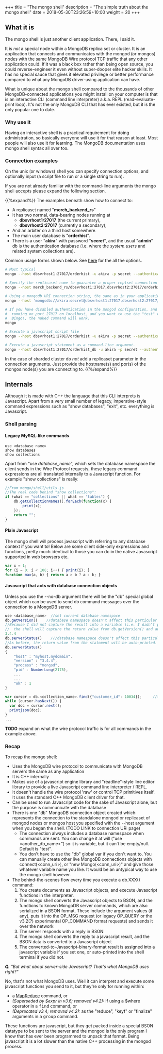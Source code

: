 +++
title = "The mongo shell"
description = "The simple truth about the mongo shell"
date =  2018-05-30T23:26:59+10:00
weight = 20
+++

## What it is

The mongo shell is just another client application. There, I said it. 

It is _not_ a special node within a MongoDB replica set or cluster. It is an application that connects and communicates with the mongod (or mongos) nodes with the same MongoDB Wire protocol TCP traffic that any other application could. If it was a black box rather than being open source, you could reverse-engineer it even without super-dooper elite hacker skills. It has no special sauce that gives it elevated privilege or better performance compared to what any MongoDB driver-using application can have.

What is unique about the mongo shell compared to the thousands of other MongoDB-connected applications you might install on your computer is that is an interactive CLI (command line interpreter) a.k.a. REPL (read-evaluate-print loop). It's not the only MongoDB CLI that has ever existed, but it is the only popular one to date.

### Why use it

Having an interactive shell is a practical requirement for doing administration, so basically everyone will use it for that reason at least. Most people will also use it for learning. The MongoDB documentation uses mongo shell syntax all over too.

### Connection examples

On the unix (or windows) shell you can specify connection options, and optionally input (a script file to run or a single string to run).

If you are not already familiar with the command-line arguments the mongo shell accepts please expand the following section.

{{%expand%}}
The examples beneath show how to connect to:

- A replicaset named "**merch_backend_rs**" 
- It has two normal, data-bearing nodes running at
  - **dbsvrhost1:27017** (the current primary),
  - **dbsvrhost2:27017** (currently a secondary), 
- And an arbiter on a third host somewhere.
- The main user database is "**orderhist**".
- There is a user "**akira**" with password "**secret**", and the usual "**admin**" db is the authentication database (i.e. where the _system.users_ and related system collections are).

Common usage forms shown below. See <a href="https://docs.mongodb.com/manual/reference/program/mongo/">here</a> for the all the options.
```sh
# Most typical
mongo --host dbsvrhost1:27017/orderhist -u akira -p secret --authenticationDatabase admin

# Specify the replicaset name to guarantee a proper replset connection
mongo --host merch_backend_rs/dbsvrhost1:27017,dbsvrhost2:27017/orderhist -u akira -p secret --authenticationDatabase admin

# Using a mongodb URI connection string, the same as in your application code.
mongo --host 'mongodb://akira:secret@dbsvrhost1:27017,dbsvrhost2:27017/orderhist?authSource=admin&replicaSet=merch_backend_rs'

# If you have disabled authentication in the mongod configuration, and it is 
#  running on port 27017 on localhost, and you want to use the "test" db ...
#  Bingo!, the naked command will work.
mongo

# Execute a javascript script file
mongo --host dbsvrhost1:27017/orderhist -u akira -p secret --authenticationDatabase admin daily_report.js

# Execute a javascript statement as a command-line argument.
mongo --host dbsvrhost1:27017/orderhist_db -u akira -p secret --authenticationDatabase admin --eval 'var acnt = db.collection_a.count(); var bcnt = db.collection_b.count(); if (acnt != bcnt) print("Reconcilliation error: Collection a and b counts differ by " + Math.abs(acnt - bcnt));'
```

In the case of sharded cluster do _not_ add a replicaset parameter in the connection arguments. Just provide the hostname(s) and por(s) of the mongos node(s) you are connecting to.
{{%/expand%}}

## Internals

Although it is made with C++ the language that this CLI interprets is Javascript. Apart from a very small number of legacy, imperative-style command expressions such as "show databases", "exit", etc. everything is Javascript.

### Shell parsing

#### Legacy MySQL-like commands

```text
use <database_name>
show databases
show collections
```

Apart from "use _database\_name_", which sets the database namespace the client sends in the Wire Protocol requests, these legacy command expressions are all translated internally to a Javascript function. For example "show collections" is really:

```js
//From mongo/shell/utils.js
//The real code behind "show collections":
if (what == "collections" || what == "tables") {
    db.getCollectionNames().forEach(function(x) {
        print(x);
    });
    return "";
}
```

#### Plain Javascript

The mongo shell will process javascript with referring to any database context if you want to! Below are some client side-only expressions and functions, pretty much identical to those you can do in the native Javascript supported in web browsers etc.

```js
var x = 1;
for (i = 0; i < 100; i++) { print(i); }
function max(a, b) { return a > b ? a : b; }
```

#### Javascript that acts with database connection objects

Unless you use the --no-db argument there will be the "db" special global object which can be used to send db command messages over the connection to a MongoDB server.

```js
use <database_name>  //set current database namespace
db.getVersion()    //database namespace doesn't affect this particular command
//Because I did not capture the result into a variable (i.e. I didn't put "var version_result = …" at the front)
//  the shell will capture the return value from db.getVersion() and auto-print it here
3.4.4
db.serverStatus()    ///database namespace doesn't affect this particular command
//As before, the return value from the statement will be auto-printed.
db.serverStatus()
{
    "host" : "myhost.mydomain",
    "version" : "3.4.4",
    "process" : "mongod",
    "pid" : NumberLong(2175),
    ...
    ...
    "ok" : 1
}

var cursor = db.<collection_name>.find({"customer_id": 10034});     //this command is affected by the database namespace
while (cursor.hasNext()) {
  var doc = cursor.next();
  printjson(doc);
}
...
```

**TODO** expand on what the wire protocol traffic is for all commands in the example above.

### Recap

To recap the mongo shell:

- Uses the MongoDB wire protocol to communicate with MongoDB servers the same as any application
- It is C++ internally
- Makes use of a javascript engine library and "readline"-style line editor library to provide a live Javascript command line interpreter / REPL.
- It doesn't handle the wire protocol 'raw' or control TCP primitives itself. It uses the standard C++ MongoDB client driver for that.
- Can be used to run Javascript code for the sake of Javascript alone, but the purpose is communicate with the database
- There is one "<tt>db</tt>" MongoDB connection object created which represents the connection to the standalone mongod or replicaset of mongod nodes or mongos host you specified with the --host argument when you began the shell. (TODO LINK to connection URI page)
  - The connection always includes a database namespace when commands are sent. You can change it at will ("use &lt;another_db_name&gt;") so it is variable, but it can't be empty/null. Default is "test".
  - You don't have to use the "db" global var if you don't want to. You can manually create other live MongoDB connections objects with connect(\<conn_uri\>), or "new Mongo(\<conn_uri\>)" and give those whatever variable name you like. It would be an untypical way to use the mongo shell however.
- The behind-the-scenes flow every time you execute a db.XXX() command:
  1. You create documents as Javascript objects, and execute Javascript functions in the interpreter. 
  2. The mongo shell converts the Javascript objects to BSON, and the functions to known MongoDB server commands, which are also serialized in a BSON format. These include the argument values (if any), puts it into the OP_MSG request (or legacy OP_QUERY or the v3.2(?) experimental OP_COMMAND format requests) and sends it over the network
  3. The server responds with a reply in BSON
  4. The mongo shell converts the reply to a javascript result, and the BSON data is converted to a Javascript object
  5. The converted-to-Javascript-binary-format result is assigned into a javascript variable if you set one, or auto-printed into the shell terminal if you did not.

_**Q.** "But what about server-side Javascript? That's what MongoDB uses right?"_

No, that's not what MongoDB uses. Well it can interpret and execute some javascript functions you send to it, but they're only for running within:

- a [MapReduce](https://docs.mongodb.com/manual/core/map-reduce/) command, or 
- _(Superseded by $expr in v3.6; removed v4.2):_ if using a $where operator in a <tt>find</tt> command, or
- _(Deprecated v3.4; removed v4.2):_ as the "reduce", "keyf" or "finalize" arguments in a <tt>group</tt> command.

These functions are javascript, but they get packed inside a special BSON datatype to be sent to the server and the mongod is the only program I know that has ever been programmed to unpack that format. Being javascript it is a lot slower than the native C++ processing in the mongod process.
